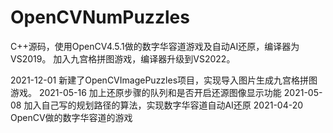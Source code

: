 # OpenCVNumPuzzles
C++源码，使用OpenCV4.5.1做的数字华容道游戏及自动AI还原，编译器为VS2019。
加入九宫格拼图游戏，编译器升级到VS2022。

2021-12-01 新建了OpenCVImagePuzzles项目，实现导入图片生成九宫格拼图游戏。
2021-05-16 加上还原步骤的队列和是否开启还源图像显示功能
2021-05-08 加入自己写的规划路径的算法，实现数字华容道自动AI还原
2021-04-20 OpenCV做的数字华容道的游戏
